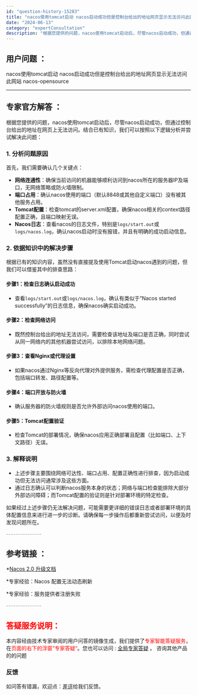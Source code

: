 ```yaml
---
id: "question-history-15283"
title: "nacos使用tomcat启动 nacos启动成功但是控制台给出的地址网页显示无法访问此网站 nacos-opensource"
date: "2024-06-13"
category: "expertConsultation"
description: "根据您提供的问题，nacos使用tomcat启动后，尽管nacos启动成功，但通过控制台给出的地址在网页上无法访问。结合已有知识，我们可以按照以下逻辑分析并尝试解决此问题：### 1. 分析问题原因首先，我们需要确认几个关键点：- **网络连通性**：确保当前访问的机器能够顺利访问到nacos所在的"
---
```


## 用户问题 ： 
 nacos使用tomcat启动 nacos启动成功但是控制台给出的地址网页显示无法访问此网站 nacos-opensource 

---------------
## 专家官方解答 ：

根据您提供的问题，nacos使用tomcat启动后，尽管nacos启动成功，但通过控制台给出的地址在网页上无法访问。结合已有知识，我们可以按照以下逻辑分析并尝试解决此问题：

### 1. 分析问题原因

首先，我们需要确认几个关键点：
- **网络连通性**：确保当前访问的机器能够顺利访问到nacos所在的服务器IP及端口，无网络策略或防火墙限制。
- **端口占用**：确认nacos使用的端口（默认8848或其他自定义端口）没有被其他服务占用。
- **Tomcat配置**：检查tomcat的server.xml配置，确保nacos相关的context路径配置正确，且端口映射无误。
- **Nacos日志**：查看nacos的日志文件，特别是`logs/start.out`或`logs/nacos.log`，确认nacos启动时没有报错，并且有明确的成功启动信息。

### 2. 依据知识中的解决步骤

根据已有的知识内容，虽然没有直接提及使用Tomcat启动nacos遇到的问题，但我们可以借鉴其中的排查思路：

#### 步骤1：检查日志确认启动成功
- 查看`logs/start.out`或`logs/nacos.log`，确认有类似于“Nacos started successfully”的日志信息，确保nacos确实启动成功。

#### 步骤2：检查网络访问
- 既然控制台给出的地址无法访问，需要检查该地址及端口是否正确，同时尝试从同一网络内的其他机器尝试访问，以排除本地网络问题。

#### 步骤3：查看Nginx或代理设置
- 如果nacos通过Nginx等反向代理对外提供服务，需检查代理配置是否正确，包括端口转发、路径配置等。

#### 步骤4：端口开放与防火墙
- 确认服务器的防火墙规则是否允许外部访问nacos使用的端口。

#### 步骤5：Tomcat配置验证
- 检查Tomcat的部署情况，确保nacos应用正确部署且配置（比如端口、上下文路径）无误。

### 3. 解释说明

- 上述步骤主要围绕网络可达性、端口占用、配置正确性进行排查，因为启动成功但无法访问通常涉及这些方面。
- 通过日志确认可以判断nacos服务本身的状态；网络与端口检查能排除大部分外部访问障碍；而Tomcat配置的验证则是针对部署环境的特定检查。

如果经过上述步骤仍无法解决问题，可能需要更详细的错误日志或者部署环境的具体配置信息来进行进一步的诊断。请确保每一步操作后都重新尝试访问，以便及时发现问题所在。


<font color="#949494">---------------</font> 


## 参考链接 ：

*[Nacos 2.0 升级文档](https://nacos.io/docs/latest/upgrading/200-upgrading)
 
 *专家经验：Nacos 配置无法动态刷新 
 
 *专家经验：服务提供者注册失败 


 <font color="#949494">---------------</font> 
 


## <font color="#FF0000">答疑服务说明：</font> 

本内容经由技术专家审阅的用户问答的镜像生成，我们提供了<font color="#FF0000">专家智能答疑服务</font>，在<font color="#FF0000">页面的右下的浮窗”专家答疑“</font>。您也可以访问 : [全局专家答疑](https://opensource.alibaba.com/chatBot) 。 咨询其他产品的的问题

### 反馈
如问答有错漏，欢迎点：[差评](https://ai.nacos.io/user/feedbackByEnhancerGradePOJOID?enhancerGradePOJOId=15303)给我们反馈。
